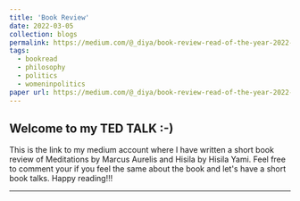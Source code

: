 ```yaml
---
title: 'Book Review'
date: 2022-03-05
collection: blogs
permalink: https://medium.com/@_diya/book-review-read-of-the-year-2022-a259fb188bdc
tags:
  - bookread
  - philosophy
  - politics
  - womeninpolitics
paper url: https://medium.com/@_diya/book-review-read-of-the-year-2022-a259fb188bdc
---
```


## Welcome to my TED TALK :-) 
This is the link to my medium account where I have written a short book review of Meditations by Marcus Aurelis and Hisila by Hisila Yami. Feel free to comment your if you feel the same about the book and let's have a short book talks.
Happy reading!!! 


------